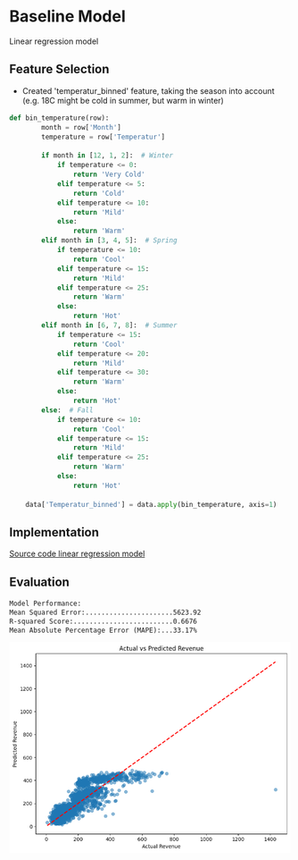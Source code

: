 # Baseline Model
Linear regression model

## Feature Selection
- Created 'temperatur_binned' feature, taking the season into account (e.g. 18C might be cold in summer, but warm in winter)
```python
def bin_temperature(row):
        month = row['Month']
        temperature = row['Temperatur']
        
        if month in [12, 1, 2]:  # Winter
            if temperature <= 0:
                return 'Very Cold'
            elif temperature <= 5:
                return 'Cold'
            elif temperature <= 10:
                return 'Mild'
            else:
                return 'Warm'
        elif month in [3, 4, 5]:  # Spring
            if temperature <= 10:
                return 'Cool'
            elif temperature <= 15:
                return 'Mild'
            elif temperature <= 25:
                return 'Warm'
            else:
                return 'Hot'
        elif month in [6, 7, 8]:  # Summer
            if temperature <= 15:
                return 'Cool'
            elif temperature <= 20:
                return 'Mild'
            elif temperature <= 30:
                return 'Warm'
            else:
                return 'Hot'
        else:  # Fall
            if temperature <= 10:
                return 'Cool'
            elif temperature <= 15:
                return 'Mild'
            elif temperature <= 25:
                return 'Warm'
            else:
                return 'Hot'

    data['Temperatur_binned'] = data.apply(bin_temperature, axis=1)
```

## Implementation
[Source code linear regression model](model_2.ipynb)

## Evaluation
```
Model Performance:
Mean Squared Error:......................5623.92
R-squared Score:.........................0.6676
Mean Absolute Percentage Error (MAPE):...33.17%
```

![grafik](../CoverImage/linearregression.png)